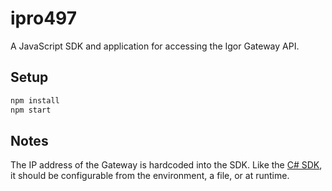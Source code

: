 # ipro497

A JavaScript SDK and application for accessing the Igor Gateway API.

## Setup

```bash
npm install
npm start
```

## Notes

The IP address of the Gateway is hardcoded into the SDK. Like the [C# SDK](https://bitbucket.org/igordev/igor-gateway-api-c-sdk/src/44f350113609?at=master), it should be configurable from the environment, a file, or at runtime.
